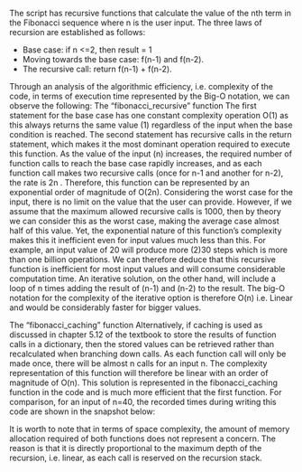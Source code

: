 The script has recursive functions that calculate the value of the nth term in the Fibonacci sequence where n is the user input. The three laws of recursion are established as follows:
-	Base case: if n <=2, then result = 1
-	Moving towards the base case: f(n-1) and f(n-2).
-	The recursive call: return f(n-1) + f(n-2).

Through an analysis of the algorithmic efficiency, i.e. complexity of the code, in terms of execution time represented by the Big-O notation, we can observe the following: 
The “fibonacci_recursive” function
The first statement for the base case has one constant complexity operation O(1) as this always returns the same value (1) regardless of the input when the base condition is reached.
The second statement has recursive calls in the return statement, which makes it the most dominant operation required to execute this function. As the value of the input (n) increases, the required number of function calls to reach the base case rapidly increases, and as each function call makes two recursive calls (once for n-1 and another for n-2), the rate is 2n . Therefore, this function can be represented by an exponential order of magnitude of O(2n). Considering the worst case for the input, there is no limit on the value that the user can provide. However, if we assume that the maximum allowed recursive calls is 1000, then by theory we can consider this as the worst case, making the average case almost half of this value. Yet, the exponential nature of this function’s complexity makes this it inefficient even for input values much less than this. For example, an input value of 20 will produce more (2)30 steps which is more than one billion operations. We can therefore deduce that this recursive function is inefficient for most input values and will consume considerable computation time. 
An iterative solution, on the other hand, will include a loop of n times adding the result of (n-1) and (n-2) to the result. The big-O notation for the complexity of the iterative option is therefore O(n) i.e. Linear and would be considerably faster for bigger values.

The “fibonacci_caching” function
Alternatively, if caching is used as discussed in chapter 5.12 of the textbook to store the results of function calls in a dictionary, then the stored values can be retrieved rather than recalculated when branching down calls. As each function call will only be made once, there will be almost n calls for an input n. The complexity representation of this function will therefore be linear with an order of magnitude of O(n). This solution is represented in the fibonacci_caching function in the code and is much more efficient that the first function.
For comparison, for an input of n=40, the recorded times during writing this code are shown in the snapshot below:
 

It is worth to note that in terms of space complexity, the amount of memory allocation required of both functions does not represent a concern. The reason is that it is directly proportional to the maximum depth of the recursion, i.e. linear, as each call is reserved on the recursion stack. 
